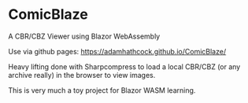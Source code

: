 # ComicBlaze
A CBR/CBZ Viewer using Blazor WebAssembly

Use via github pages: https://adamhathcock.github.io/ComicBlaze/

Heavy lifting done with Sharpcompress to load a local CBR/CBZ (or any archive really) in the browser to view images.

This is very much a toy project for Blazor WASM learning.
